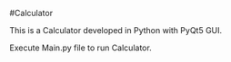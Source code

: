 #Calculator 

This is a Calculator developed in Python with PyQt5 GUI.

Execute Main.py file to run Calculator.

